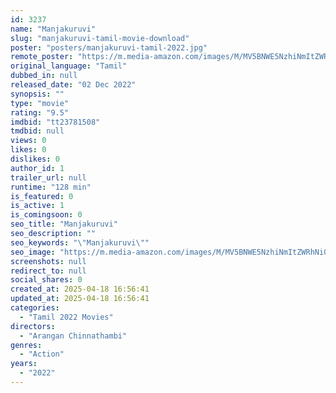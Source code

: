 ```yaml
---
id: 3237
name: "Manjakuruvi"
slug: "manjakuruvi-tamil-movie-download"
poster: "posters/manjakuruvi-tamil-2022.jpg"
remote_poster: "https://m.media-amazon.com/images/M/MV5BNWE5NzhiNmItZWRhNi00MjhjLWJmODUtMTM5Y2U1MTMxNTYxXkEyXkFqcGdeQXVyODg2MjQxMDM@._V1_SX300.jpg"
original_language: "Tamil"
dubbed_in: null
released_date: "02 Dec 2022"
synopsis: ""
type: "movie"
rating: "9.5"
imdbid: "tt23781508"
tmdbid: null
views: 0
likes: 0
dislikes: 0
author_id: 1
trailer_url: null
runtime: "128 min"
is_featured: 0
is_active: 1
is_comingsoon: 0
seo_title: "Manjakuruvi"
seo_description: ""
seo_keywords: "\"Manjakuruvi\""
seo_image: "https://m.media-amazon.com/images/M/MV5BNWE5NzhiNmItZWRhNi00MjhjLWJmODUtMTM5Y2U1MTMxNTYxXkEyXkFqcGdeQXVyODg2MjQxMDM@._V1_SX300.jpg"
screenshots: null
redirect_to: null
social_shares: 0
created_at: 2025-04-18 16:56:41
updated_at: 2025-04-18 16:56:41
categories:
  - "Tamil 2022 Movies"
directors:
  - "Arangan Chinnathambi"
genres:
  - "Action"
years:
  - "2022"
---
```

